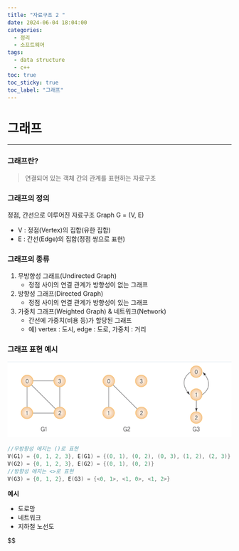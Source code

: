 ```yaml
---
title: "자료구조 2 "
date: 2024-06-04 18:04:00
categories:
  - 정리
  - 소프트웨어
tags:
  - data structure
  - c++
toc: true
toc_sticky: true
toc_label: "그래프"
---
```


# 그래프   
---
### 그래프란? 
> 연결되어 있는 객체 간의 관계를 표현하는 자료구조
### 그래프의 정의
정점, 간선으로 이루어진 자료구조
Graph  G = (V, E)
- V : 정점(Vertex)의 집합(유한 집합)
- E : 간선(Edge)의 집합(정점 쌍으로 표현)

### 그래프의 종류
1. 무방향성 그래프(Undirected Graph)
   * 정점 사이의 연결 관계가 방향성이 없는 그래프
2. 방향성 그래프(Directed Graph)
   * 정점 사이의 연결 관계가 방향성이 있는 그래프
3. 가중치 그래프(Weighted Graph) & 네트워크(Network)
   * 간선에 가중치(비용 등)가 할당된 그래프
   * 예) vertex : 도시, edge : 도로, 가중치 : 거리



### 그래프 표현 예시
   
![graph_example](/image/graph_example_1.png)

```c
//무방향성 에지는 ()로 표현
V(G1) = {0, 1, 2, 3}, E(G1) = {(0, 1), (0, 2), (0, 3), (1, 2), (2, 3)}
V(G2) = {0, 1, 2, 3}, E(G2) = {(0, 1), (0, 2)}
//방향성 에지는 <>로 표현
V(G3) = {0, 1, 2}, E(G3) = {<0, 1>, <1, 0>, <1, 2>} 
```
    
**예시**   
- 도로망
- 네트워크
- 지하철 노선도   
    


$$